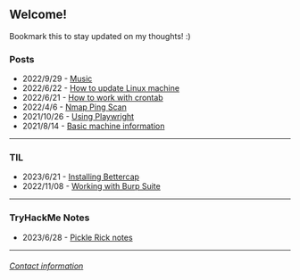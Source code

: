 ## Welcome\!

Bookmark this to stay updated on my thoughts! :)

### **Posts**

- 2022/9/29 - [Music](/posts/music_lists/musicLists.md)
- 2022/6/22 - [How to update Linux machine](/posts/pc_maintenance.md)
- 2022/6/21 - [How to work with crontab](/posts/cron_jobs.md)
- 2022/4/6 - [Nmap Ping Scan](/posts/nmap_ping_scan.md)
- 2021/10/26 - [Using Playwright](/posts/using_playwright.md)
- 2021/8/14 - [Basic machine information](/posts/machine_info.md)


---

 
### **TIL**

- 2023/6/21 - [Installing Bettercap](/posts/TIL/installing_bettercap.md)
- 2022/11/08 - [Working with Burp Suite](/posts/TIL/working_with_burp_suite.md)


---


### **TryHackMe Notes**

- 2023/6/28 - [Pickle Rick notes](/posts/THM/pickle_rick.md)


---

###### [Contact information](contact.md)